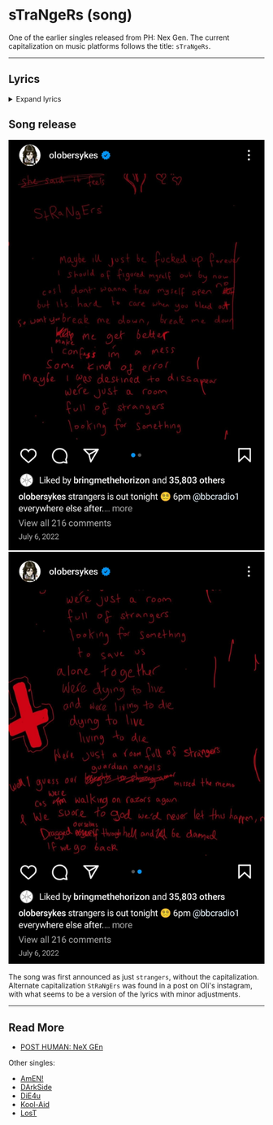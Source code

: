 # sTraNgeRs (song)

One of the earlier singles released from PH: Nex Gen. 
The current capitalization on music platforms follows 
the title: `sTraNgeRs`.

***

## Lyrics

<details class="lyrics">
<summary>Expand lyrics</summary>

> Maybe I’ll just be fucked up forever
> should have figured myself out by now
> And I don’t wanna tear myself open, no
> But it’s hard to care when you bleed out
>
> So won’t you break me down, break me down
> Make me get better
> I confess I’m a mess
> Some kind of error
> Well maybe I was destined to disappear
>
> We’re just a room full of strangers
> Looking for something to save us
> Alone together
> We’re dying to live and we’re living to die
> Dying to live, living to die
> We’re just a room full of strangers
>
> Well I guess my guardian angel missed the memo
> ‘Cause we’re walking on razors again
> And we swore to God we’d never let this happen, no
> We dragged ourselves through hell
> And we’ll be damned if we go back
>
> Break me down
> Break me down
> Make me get better I confess that I’m a mess
> Some kind of error
> Well maybe I was destined to disappear
>
> We’re just a room full of strangers
> Looking for something to save us
> Alone together,
> We’re dying to live
> And we’re living to die
> Dying to live, living to die It never stops
>
> Can’t erase this
> So cross out my eyes
> Tear the pages ‘Cause you and I
> We’re just dying to live And we’re living to die
> Dying to live, living to die It never stops, it don’t
>
> Where did we go?
> We’re all alone, all alone
> No place like home
> Take us back to yesterday
>
> S.O.S
> Save us from ourselves

</details>

## Song release

![](../../Resources/music/websitesongs/insta_2022_07_06_strangers_release.jpg)
![](../../Resources/music/websitesongs/insta_2022_07_06_strangers2.jpg)

The song was first announced as just `strangers`, without 
the capitalization. Alternate capitalization `StRaNgErs` was 
found in a post on Oli's instagram, with what seems to be 
a version of the lyrics with minor adjustments.

***

## Read More

- [POST HUMAN: NeX GEn](ph-nex-gen)

Other singles:

- [AmEN!](song-amen)
- [DArkSide](song-darkside)
- [DiE4u](song-die4u)
- [Kool-Aid](song-koolaid)
- [LosT](song-lost)
